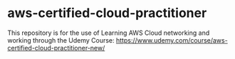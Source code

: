# aws-certified-cloud-practitioner
This repository is for the use of Learning AWS Cloud networking and working through the Udemy Course: https://www.udemy.com/course/aws-certified-cloud-practitioner-new/
